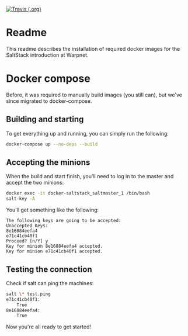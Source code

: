 [![Travis (.org)](https://img.shields.io/travis/warpnet/docker-saltstack/master.svg?style=for-the-badge)](https://travis-ci.org/warpnet/docker-saltstack)

# Readme
This readme describes the installation of required docker images for the SaltStack introduction at Warpnet.

# Docker compose
Before, it was required to manually build images (you still can), but we've since migrated to docker-compose.


## Building and starting
To get everything up and running, you can simply run the following:

```bash
docker-compose up --no-deps --build
```

## Accepting the minions
When the build and start finish, you'll need to log in to the master and accept the two minions:
```bash
docker exec -it docker-saltstack_saltmaster_1 /bin/bash
salt-key -A 
```

You'll get something like the following:

```console
The following keys are going to be accepted:
Unaccepted Keys:
8e16884eefa4
e71c41cb40f1
Proceed? [n/Y] y
Key for minion 8e16884eefa4 accepted.
Key for minion e71c41cb40f1 accepted.
```

## Testing the connection
Check if salt can ping the machines:

```bash
salt \* test.ping
e71c41cb40f1:
    True
8e16884eefa4:
    True
```

Now you're all ready to get started!
